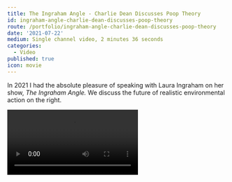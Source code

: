 ```yaml
---
title: The Ingraham Angle - Charlie Dean Discusses Poop Theory
id: ingraham-angle-charlie-dean-discusses-poop-theory
route: /portfolio/ingraham-angle-charlie-dean-discusses-poop-theory
date: '2021-07-22'
medium: Single channel video, 2 minutes 36 seconds
categories:
  - Video
published: true
icon: movie
---
```

<script>
  import Video from '$lib/components/Video.svelte'
</script>

In 2021 I had the absolute pleasure of speaking with Laura Ingraham on her show, *The Ingraham Angle.*
We discuss the future of realistic environmental action on the right.

<Video src="https://customer-09i1la1nl00colq2.cloudflarestream.com/59a7e806ff9199df42d068356bf75ff2/manifest/video.m3u8"/>
